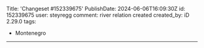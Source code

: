 Title: 'Changeset #152339675'
PublishDate: 2024-06-06T16:09:30Z
id: 152339675
user: steyregg
comment: river relation created
created_by: iD 2.29.0
tags:
- Montenegro

---
